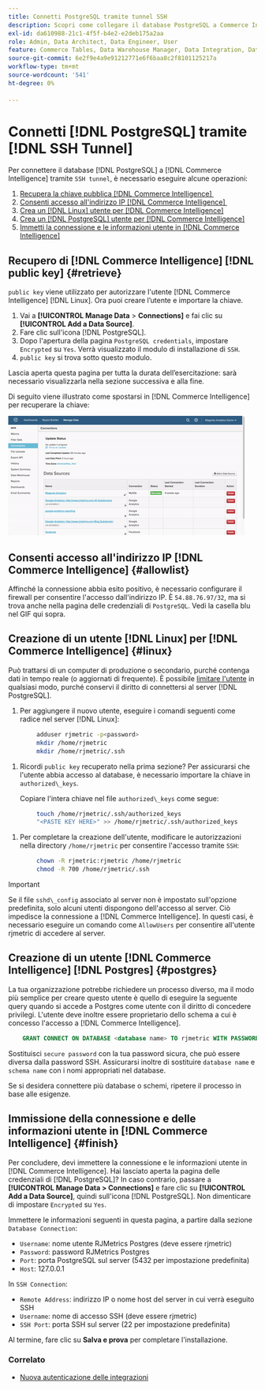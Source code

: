```yaml
---
title: Connetti PostgreSQL tramite tunnel SSH
description: Scopri come collegare il database PostgreSQL a Commerce Intelligence tramite un tunnel SSH.
exl-id: da610988-21c1-4f5f-b4e2-e2deb175a2aa
role: Admin, Data Architect, Data Engineer, User
feature: Commerce Tables, Data Warehouse Manager, Data Integration, Data Import/Export, SQL Report Builder
source-git-commit: 6e2f9e4a9e91212771e6f6baa8c2f8101125217a
workflow-type: tm+mt
source-wordcount: '541'
ht-degree: 0%

---
```


# Connetti [!DNL PostgreSQL] tramite [!DNL SSH Tunnel]

Per connettere il database [!DNL PostgreSQL] a [!DNL Commerce Intelligence] tramite `SSH tunnel`, è necessario eseguire alcune operazioni:

1. [Recupera la chiave pubblica  [!DNL Commerce Intelligence] &#x200B;](#retrieve)
1. [Consenti accesso all&#39;indirizzo IP  [!DNL Commerce Intelligence] &#x200B;](#allowlist)
1. [Crea un  [!DNL Linux]  utente per  [!DNL Commerce Intelligence]](#linux)
1. [Crea un  [!DNL PostgreSQL]  utente per  [!DNL Commerce Intelligence]](#postgres)
1. [Immetti la connessione e le informazioni utente in  [!DNL Commerce Intelligence]](#finish)

## Recupero di [!DNL Commerce Intelligence] [!DNL public key] {#retrieve}

`public key` viene utilizzato per autorizzare l&#39;utente [!DNL Commerce Intelligence] [!DNL Linux]. Ora puoi creare l’utente e importare la chiave.

1. Vai a **[!UICONTROL Manage Data** > **Connections]** e fai clic su **[!UICONTROL Add a Data Source]**.
1. Fare clic sull&#39;icona [!DNL PostgreSQL].
1. Dopo l&#39;apertura della pagina `PostgreSQL credentials`, impostare `Encrypted` su `Yes`. Verrà visualizzato il modulo di installazione di `SSH`.
1. `public key` si trova sotto questo modulo.

Lascia aperta questa pagina per tutta la durata dell’esercitazione: sarà necessario visualizzarla nella sezione successiva e alla fine.

Di seguito viene illustrato come spostarsi in [!DNL Commerce Intelligence] per recuperare la chiave:

![Recupero della chiave pubblica RJMetrics](../../../assets/get-mbi-public-key.gif)

## Consenti accesso all&#39;indirizzo IP [!DNL Commerce Intelligence] {#allowlist}

Affinché la connessione abbia esito positivo, è necessario configurare il firewall per consentire l&#39;accesso dall&#39;indirizzo IP. È `54.88.76.97/32`, ma si trova anche nella pagina delle credenziali di `PostgreSQL`. Vedi la casella blu nel GIF qui sopra.

## Creazione di un utente [!DNL Linux] per [!DNL Commerce Intelligence] {#linux}

Può trattarsi di un computer di produzione o secondario, purché contenga dati in tempo reale (o aggiornati di frequente). È possibile [limitare l&#39;utente](../../../administrator/account-management/restrict-db-access.md) in qualsiasi modo, purché conservi il diritto di connettersi al server [!DNL PostgreSQL].

1. Per aggiungere il nuovo utente, eseguire i comandi seguenti come radice nel server [!DNL Linux]:

```bash
        adduser rjmetric -p<password>
        mkdir /home/rjmetric
        mkdir /home/rjmetric/.ssh
```

1. Ricordi `public key` recuperato nella prima sezione? Per assicurarsi che l&#39;utente abbia accesso al database, è necessario importare la chiave in `authorized\_keys`.

   Copiare l&#39;intera chiave nel file `authorized\_keys` come segue:

```bash
        touch /home/rjmetric/.ssh/authorized_keys
        "<PASTE KEY HERE>" >> /home/rjmetric/.ssh/authorized_keys
```

1. Per completare la creazione dell&#39;utente, modificare le autorizzazioni nella directory `/home/rjmetric` per consentire l&#39;accesso tramite `SSH`:

```bash
        chown -R rjmetric:rjmetric /home/rjmetric
        chmod -R 700 /home/rjmetric/.ssh
```

>[!IMPORTANT]
>
>Se il file `sshd\_config` associato al server non è impostato sull&#39;opzione predefinita, solo alcuni utenti dispongono dell&#39;accesso al server. Ciò impedisce la connessione a [!DNL Commerce Intelligence]. In questi casi, è necessario eseguire un comando come `AllowUsers` per consentire all&#39;utente rjmetric di accedere al server.

## Creazione di un utente [!DNL Commerce Intelligence] [!DNL Postgres] {#postgres}

La tua organizzazione potrebbe richiedere un processo diverso, ma il modo più semplice per creare questo utente è quello di eseguire la seguente query quando si accede a Postgres come utente con il diritto di concedere privilegi. L&#39;utente deve inoltre essere proprietario dello schema a cui è concesso l&#39;accesso a [!DNL Commerce Intelligence].

```sql
    GRANT CONNECT ON DATABASE <database name> TO rjmetric WITH PASSWORD <secure password>;GRANT USAGE ON SCHEMA <schema name> TO rjmetric;GRANT SELECT ON ALL TABLES IN SCHEMA <schema name> TO rjmetric;ALTER DEFAULT PRIVILEGES IN SCHEMA <schema name> GRANT SELECT ON TABLES TO rjmetric;
```

Sostituisci `secure password` con la tua password sicura, che può essere diversa dalla password SSH. Assicurarsi inoltre di sostituire `database name` e `schema name` con i nomi appropriati nel database.

Se si desidera connettere più database o schemi, ripetere il processo in base alle esigenze.

## Immissione della connessione e delle informazioni utente in [!DNL Commerce Intelligence] {#finish}

Per concludere, devi immettere la connessione e le informazioni utente in [!DNL Commerce Intelligence]. Hai lasciato aperta la pagina delle credenziali di [!DNL PostgreSQL]? In caso contrario, passare a **[!UICONTROL Manage Data > Connections]** e fare clic su **[!UICONTROL Add a Data Source]**, quindi sull&#39;icona [!DNL PostgreSQL]. Non dimenticare di impostare `Encrypted` su `Yes`.

Immettere le informazioni seguenti in questa pagina, a partire dalla sezione `Database Connection`:

* `Username`: nome utente RJMetrics Postgres (deve essere rjmetric)
* `Password`: password RJMetrics Postgres
* `Port`: porta PostgreSQL sul server (5432 per impostazione predefinita)
* `Host`: 127.0.0.1

In `SSH Connection`:

* `Remote Address`: indirizzo IP o nome host del server in cui verrà eseguito SSH
* `Username`: nome di accesso SSH (deve essere rjmetric)
* `SSH Port`: porta SSH sul server (22 per impostazione predefinita)

Al termine, fare clic su **Salva e prova** per completare l&#39;installazione.

### Correlato

* [Nuova autenticazione delle integrazioni](https://experienceleague.adobe.com/docs/commerce-knowledge-base/kb/how-to/mbi-reauthenticating-integrations.html?lang=it)
